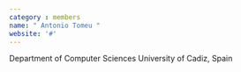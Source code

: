 ```yaml
---
category : members
name: " Antonio Tomeu " 
website: '#'
---
```

Department of Computer Sciences
University of Cadiz, Spain

